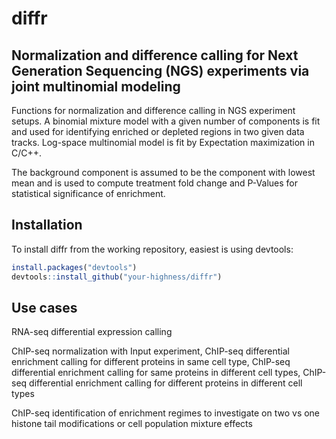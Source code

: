 diffr
=====

## Normalization and difference calling for Next Generation Sequencing (NGS) experiments via joint multinomial modeling

Functions for normalization and difference calling in NGS experiment setups. A
binomial mixture model with a given number of components is fit and used for
identifying enriched or depleted regions in two given data tracks. Log-space
multinomial model is fit by Expectation maximization in C/C++.

The background component is assumed to be the component with lowest mean and is
used to compute treatment fold change and P-Values for statistical significance
of enrichment.

## Installation

To install diffr from the working repository, easiest is using devtools:
```R
install.packages("devtools")
devtools::install_github("your-highness/diffr")
```
## Use cases

RNA-seq differential expression calling

ChIP-seq normalization with Input experiment, ChIP-seq differential enrichment
calling for different proteins in same cell type, ChIP-seq differential
enrichment calling for same proteins in different cell types, ChIP-seq
differential enrichment calling for different proteins in different cell types

ChIP-seq identification of enrichment regimes to investigate on two vs one
histone tail modifications or cell population mixture effects
